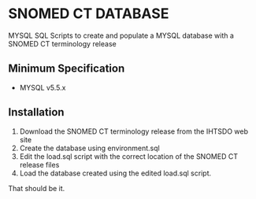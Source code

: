 SNOMED CT DATABASE 
===============
MYSQL SQL Scripts to create and populate a MYSQL database with a SNOMED CT terminology release


Minimum Specification
---------------------
- MYSQL v5.5.x


Installation
------------
1. Download the SNOMED CT terminology release from the IHTSDO web site
2. Create the database using environment.sql
3. Edit the load.sql script with the correct location of the SNOMED CT release files
4. Load the database created using the edited load.sql script.

That should be it.